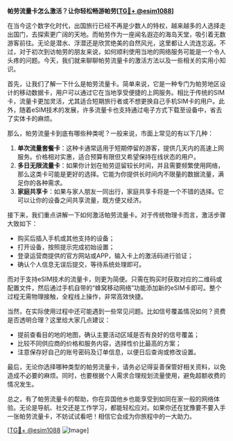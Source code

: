 **帕劳流量卡怎么激活？让你轻松畅游帕劳[[TG💪+ @esim1088](https://t.me/s/esim1088)]**

在当今这个数字化时代，出国旅行已经不再是少数人的特权，越来越多的人选择走出国门，去探索更广阔的天地。而帕劳作为一座闻名遐迩的海岛天堂，吸引着无数游客前往。无论是潜水、浮潜还是欣赏绝美的自然风光，这里都让人流连忘返。不过，对于初次到访帕劳的朋友来说，如何顺利使用当地的网络服务可能是一个令人头疼的问题。今天，我们就来聊聊帕劳流量卡的激活方法以及一些相关的实用小知识。

首先，让我们了解一下什么是帕劳流量卡。简单来说，它是一种专门为帕劳地区设计的移动数据卡，用户可以通过它在当地享受便捷的上网服务。相比于传统的SIM卡，流量卡更加灵活，尤其适合短期旅行者或不想更换自己手机SIM卡的用户。此外，随着eSIM技术的发展，许多流量卡也支持通过电子方式下载至设备中，省去了实体卡的麻烦。

那么，帕劳流量卡到底有哪些种类呢？一般来说，市面上常见的有以下几种：

1. **单次流量套餐卡**：这种卡通常适用于短期停留的游客，提供几天内的高速上网服务。价格相对实惠，适合预算有限但又希望保持在线状态的用户。
2. **多日无限流量卡**：如果你计划在帕劳逗留较长时间，并且需要频繁使用网络，那么这类卡可能是更好的选择。它能为你提供长时间内不限量的数据流量，满足你的各种需求。
3. **家庭共享卡**：如果与家人朋友一同出行，家庭共享卡将是一个不错的选择。它可以让你的设备之间共享流量，既方便又经济。

接下来，我们重点讲解一下如何激活帕劳流量卡。对于传统物理卡而言，激活步骤大致如下：
- 购买后插入手机或其他支持的设备；
- 打开设备，按照提示完成初始设置；
- 登录运营商提供的官方网站或APP，输入卡上的激活码进行验证；
- 确认个人信息无误后提交，等待系统处理即可。

而对于支持eSIM技术的流量卡，则更为简便。只需在购买时获取对应的二维码或配置文件，然后通过手机自带的“蜂窝移动网络”功能添加新的eSIM卡即可。整个过程无需物理接触，全程线上操作，非常高效快捷。

当然，在实际使用过程中还可能遇到一些常见问题。比如信号覆盖情况如何？资费是否透明合理？这里给大家几点建议：
- 提前查看目的地的地图，确认主要活动区域是否有良好的信号覆盖；
- 比较不同供应商的价格和服务内容，选择性价比最高的方案；
- 注意保存好自己的账号密码及订单信息，以便日后查询或修改设置。

最后，无论你选择哪种类型的帕劳流量卡，请务必记得妥善保管好相关资料，以免造成不必要的麻烦。同时，也要根据个人需求合理规划流量使用，避免超额收费的情况发生。

总之，有了帕劳流量卡的帮助，你在异国他乡也能享受到如同在家一般的网络体验。无论是导航、社交还是工作学习，都能轻松应对。如果你还在犹豫要不要入手一张帕劳流量卡，不妨试试看吧！相信它会成为你旅程中的一大助力。

[[TG💪+ @esim1088](https://t.me/s/esim1088) ![Image](https://i.postimg.cc/4NQfJmqS/Snipaste-2025-05-13-00-14-12.png)]